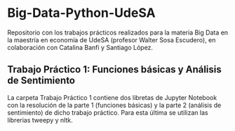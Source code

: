 # Big-Data-Python-UdeSA

Repositorio con los trabajos prácticos realizados para la materia Big Data en la maestría en economía de UdeSA (profesor Walter Sosa Escudero), en colaboración con Catalina Banfi y Santiago López.

## Trabajo Práctico 1: Funciones básicas y Análisis de Sentimiento

La carpeta Trabajo Práctico 1 contiene dos libretas de Jupyter Notebook con la resolución de la parte 1 (funciones básicas) y la parte 2 (análisis de sentimiento) de dicho trabajo práctico. Para esta última se utilizan las librerias tweepy y nltk. 
